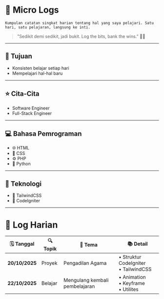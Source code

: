 # 📓 Micro Logs

```Kumpulan catatan singkat harian tentang hal yang saya pelajari. Satu hari, satu pelajaran, langsung ke inti.```

> "Sedikit demi sedikit, jadi bukit. Log the bits, bank the wins.” 🧠💡

---

## 🎯 Tujuan 

- Konsisten belajar setiap hari
- Mempelajari hal-hal baru

---

## ⭐ Cita-Cita

- Software Engineer
- Full-Stack Engineer

---

## 💻 Bahasa Pemrograman

- 🌐 HTML
- 🎨 CSS
- ⚙️ PHP
- 🐍 Python

---

## 💾 Teknologi

- 💨 TailwindCSS
- 🧩 CodeIgniter

---

# 📜 Log Harian

| 🗓️ Tanggal    | 🔍 Topik    | 📝 Tema | 📚 Detail|
| -------------- | ----------- | -------- | ------------------------------- |
| **20/10/2025** | Proyek | Pengadilan Agama | • Struktur CodeIgniter<br>• TailwindCSS |
| **22/10/2025** | Belajar |  Mengulang kembali pembelajaran | • Animation <br>• Keyframe <br>• Utilites  |